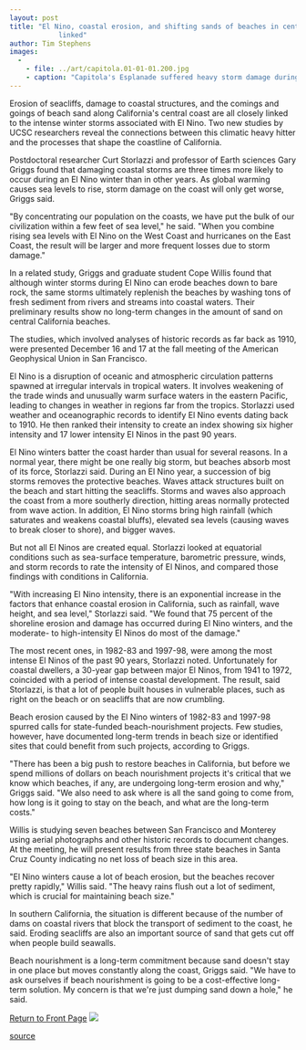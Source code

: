 ```yaml
---
layout: post
title: "El Nino, coastal erosion, and shifting sands of beaches in central California
			linked"
author: Tim Stephens
images:
  -
    - file: ../art/capitola.01-01-01.200.jpg
    - caption: "Capitola's Esplanade suffered heavy storm damage during the 1998 El Nino. Here, a wave breaks onto the balcony of the Margaritaville establishment. Curt Storlazzi"
---
```


Erosion of seacliffs, damage to coastal structures, and the comings and goings of beach sand along California's central coast are all closely linked to the intense winter storms associated with El Nino. Two new studies by UCSC researchers reveal the connections between this climatic heavy hitter and the processes that shape the coastline of California.

Postdoctoral researcher Curt Storlazzi and professor of Earth sciences Gary Griggs found that damaging coastal storms are three times more likely to occur during an El Nino winter than in other years. As global warming causes sea levels to rise, storm damage on the coast will only get worse, Griggs said.   
  
"By concentrating our population on the coasts, we have put the bulk of our civilization within a few feet of sea level," he said. "When you combine rising sea levels with El Nino on the West Coast and hurricanes on the East Coast, the result will be larger and more frequent losses due to storm damage."   
  
In a related study, Griggs and graduate student Cope Willis found that although winter storms during El Nino can erode beaches down to bare rock, the same storms ultimately replenish the beaches by washing tons of fresh sediment from rivers and streams into coastal waters. Their preliminary results show no long-term changes in the amount of sand on central California beaches.  
  
The studies, which involved analyses of historic records as far back as 1910, were presented December 16 and 17 at the fall meeting of the American Geophysical Union in San Francisco.   
  
El Nino is a disruption of oceanic and atmospheric circulation patterns spawned at irregular intervals in tropical waters. It involves weakening of the trade winds and unusually warm surface waters in the eastern Pacific, leading to changes in weather in regions far from the tropics. Storlazzi used weather and oceanographic records to identify El Nino events dating back to 1910. He then ranked their intensity to create an index showing six higher intensity and 17 lower intensity El Ninos in the past 90 years.   
  
El Nino winters batter the coast harder than usual for several reasons. In a normal year, there might be one really big storm, but beaches absorb most of its force, Storlazzi said. During an El Nino year, a succession of big storms removes the protective beaches. Waves attack structures built on the beach and start hitting the seacliffs. Storms and waves also approach the coast from a more southerly direction, hitting areas normally protected from wave action. In addition, El Nino storms bring high rainfall (which saturates and weakens coastal bluffs), elevated sea levels (causing waves to break closer to shore), and bigger waves.   
  
But not all El Ninos are created equal. Storlazzi looked at equatorial conditions such as sea-surface temperature, barometric pressure, winds, and storm records to rate the intensity of El Ninos, and compared those findings with conditions in California.  
  
"With increasing El Nino intensity, there is an exponential increase in the factors that enhance coastal erosion in California, such as rainfall, wave height, and sea level," Storlazzi said. "We found that 75 percent of the shoreline erosion and damage has occurred during El Nino winters, and the moderate- to high-intensity El Ninos do most of the damage."  
  
The most recent ones, in 1982-83 and 1997-98, were among the most intense El Ninos of the past 90 years, Storlazzi noted. Unfortunately for coastal dwellers, a 30-year gap between major El Ninos, from 1941 to 1972, coincided with a period of intense coastal development. The result, said Storlazzi, is that a lot of people built houses in vulnerable places, such as right on the beach or on seacliffs that are now crumbling.  
  
Beach erosion caused by the El Nino winters of 1982-83 and 1997-98 spurred calls for state-funded beach-nourishment projects. Few studies, however, have documented long-term trends in beach size or identified sites that could benefit from such projects, according to Griggs.  
  
"There has been a big push to restore beaches in California, but before we spend millions of dollars on beach nourishment projects it's critical that we know which beaches, if any, are undergoing long-term erosion and why," Griggs said. "We also need to ask where is all the sand going to come from, how long is it going to stay on the beach, and what are the long-term costs."  
  
Willis is studying seven beaches between San Francisco and Monterey using aerial photographs and other historic records to document changes. At the meeting, he will present results from three state beaches in Santa Cruz County indicating no net loss of beach size in this area.  
  
"El Nino winters cause a lot of beach erosion, but the beaches recover pretty rapidly," Willis said. "The heavy rains flush out a lot of sediment, which is crucial for maintaining beach size."  
  
In southern California, the situation is different because of the number of dams on coastal rivers that block the transport of sediment to the coast, he said. Eroding seacliffs are also an important source of sand that gets cut off when people build seawalls.   
  
Beach nourishment is a long-term commitment because sand doesn't stay in one place but moves constantly along the coast, Griggs said. "We have to ask ourselves if beach nourishment is going to be a cost-effective long-term solution. My concern is that we're just dumping sand down a hole," he said.

  
[Return to Front Page][1] ![ ][2]

[1]: ../../index.html
[2]: ../../images/trans.gif

[source](http://www1.ucsc.edu/currents/00-01/01-01/coastal.html "Permalink to coastal")
